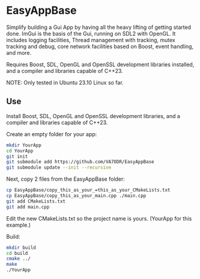 # EasyAppBase

Simplify building a Gui App by having all the heavy lifting of getting started done. ImGui is the basis of the Gui, running on SDL2 with OpenGL. It includes logging facilities, Thread management with tracking, mutex tracking and debug, core network facilities based on Boost, event handling, and more. 

Requires Boost, SDL, OpenGL and OpenSSL development libraries installed, and a compiler and libraries capable of C++23.

NOTE: Only tested in Ubuntu 23.10 Linux so far. 

## Use

Install Boost, SDL, OpenGL and OpenSSL development libraries, and a compiler and libraries capable of C++23.

Create an empty folder for your app:
```bash
mkdir YourApp
cd YourApp
git init
git submodule add https://github.com/VA7ODR/EasyAppBase
git submodule update --init --recursive
```

Next, copy 2 files from the EasyAppBase folder:
```bash
cp EasyAppBase/copy_this_as_your_=this_as_your_CMakeLists.txt
cp EasyAppBase/copy_this_as_your_main.cpp ./main.cpp
git add CMakeLists.txt
git add main.cpp
```

Edit the new CMakeLists.txt so the project name is yours. (YourApp for this example.)

Build:

```bash
mkdir build
cd build
cmake ../
make
./YourApp
```




